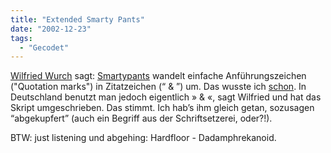 ```yaml
---
title: "Extended Smarty Pants"
date: "2002-12-23"
tags:
  - "Gecodet"
---
```


[Wilfried Wurch](https://web.archive.org/web/20040704043318/http://www.wurch.de/archives/000575.html "Wurchlog") sagt: [Smartypants](https://web.archive.org/web/20040704043318/http://daringfireball.net/projects/smartypants/) wandelt einfache Anführungszeichen ("Quotation marks") in Zitatzeichen (“ & ”) um. Das wusste ich [schon](https://web.archive.org/web/20040704043318/http://www.couchblog.de/couchblog/archives/2002/12/plugins_installed_today.php). In Deutschland benutzt man jedoch eigentlich » & «, sagt Wilfried und hat das Skript umgeschrieben. Das stimmt. Ich hab’s ihm gleich getan, sozusagen “abgekupfert” (auch ein Begriff aus der Schriftsetzerei, oder?!).

BTW: just listening und abgehing: Hardfloor - Dadamphrekanoid.
